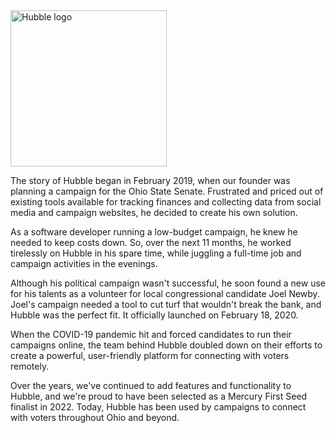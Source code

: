 <img src="https://cdn.hubble.vote/branding/mono-dark/logo-title.png" width="250px" alt="Hubble logo" />

The story of Hubble began in February 2019, when our founder was planning a campaign for the Ohio State Senate. Frustrated and priced out of existing tools available for tracking finances and collecting data from social media and campaign websites, he decided to create his own solution.

As a software developer running a low-budget campaign, he knew he needed to keep costs down. So, over the next 11 months, he worked tirelessly on Hubble in his spare time, while juggling a full-time job and campaign activities in the evenings.

Although his political campaign wasn't successful, he soon found a new use for his talents as a volunteer for local congressional candidate Joel Newby. Joel's campaign needed a tool to cut turf that wouldn't break the bank, and Hubble was the perfect fit. It officially launched on February 18, 2020.

When the COVID-19 pandemic hit and forced candidates to run their campaigns online, the team behind Hubble doubled down on their efforts to create a powerful, user-friendly platform for connecting with voters remotely.

Over the years, we've continued to add features and functionality to Hubble, and we're proud to have been selected as a Mercury First Seed finalist in 2022. Today, Hubble has been used by campaigns to connect with voters throughout Ohio and beyond.
